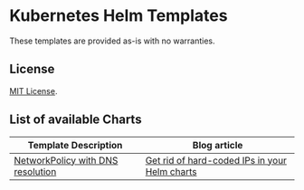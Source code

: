 # Kubernetes Helm Templates

These templates are provided as-is with no warranties.

## License

[MIT License](./LICENSE).

## List of available Charts

| Template Description                                                            | Blog article                                                        |
| ------------------------------------------------------------------------------- | ------------------------------------------------------------------- |
| [NetworkPolicy with DNS resolution](./charts/networkpolicy-with-dns-resolution) | [Get rid of hard-coded IPs in your Helm charts](https://blog.knell.it/get-rid-of-hard-coded-ips-in-your-helm-charts) |
